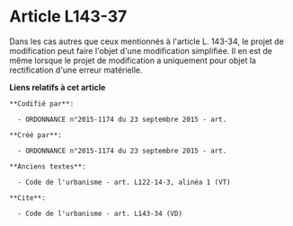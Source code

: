 # Article L143-37

Dans les cas autres que ceux mentionnés à l'article L. 143-34, le projet de modification peut faire l'objet d'une
modification simplifiée. Il en est de même lorsque le projet de modification a uniquement pour objet la rectification d'une
erreur matérielle.

**Liens relatifs à cet article**

	**Codifié par**:

	  - ORDONNANCE n°2015-1174 du 23 septembre 2015 - art.

	**Créé par**:

	  - ORDONNANCE n°2015-1174 du 23 septembre 2015 - art.

	**Anciens textes**:

	  - Code de l'urbanisme - art. L122-14-3, alinéa 1 (VT)

	**Cite**:

	  - Code de l'urbanisme - art. L143-34 (VD)
